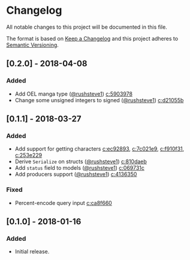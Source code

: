 # Changelog

All notable changes to this project will be documented in this file.

The format is based on [Keep a Changelog] and this project adheres to
[Semantic Versioning].

## [0.2.0] - 2018-04-08

### Added

- Add OEL manga type ([@rushsteve1]) [c:5903978]
- Change some unsigned integers to signed ([@rushsteve1]) [c:d21055b]

## [0.1.1] - 2018-03-27

### Added

- Add support for getting characters [c:ec92893], [c:7c021e9], [c:f910f31],
  [c:253e229]
- Derive `Serialize` on structs ([@rushsteve1]) [c:810daeb]
- Add `status` field to models ([@rushsteve1]) [c:069731c]
- Add producers support ([@rushsteve1]) [c:4136350]

### Fixed

- Percent-encode query input [c:ca8f660]

## [0.1.0] - 2018-01-16

### Added

- Initial release.

[@rushsteve1]: https://github.com/rushsteve1

[c:069731c]: https://github.com/zeyla/kitsu.rs/commit/069731c3ae7fd0aa722cfc6a779aea1cba2c6490
[c:253e229]: https://github.com/zeyla/kitsu.rs/commit/253e229e0aa82af51a3f43fac99f7c983d71cf76
[c:4136350]: https://github.com/zeyla/kitsu.rs/commit/4136350daadab9655975fc7517d744863db29cc1
[c:5903978]: https://github.com/zeyla/kitsu.rs/commit/5903978761fd0b6f6c4cb009c6192172d06f7a4d
[c:7c021e9]: https://github.com/zeyla/kitsu.rs/commit/7c021e90ee41889e299a3e5c8e7de9b526c04b90
[c:810daeb]: https://github.com/zeyla/kitsu.rs/commit/810daeb35b50aa6f203607a3bc1ae5d62bcf1758
[c:ca8f660]: https://github.com/zeyla/kitsu.rs/commit/ca8f660cfe74c73777de129c165266731eafa000
[c:d21055b]: https://github.com/zeyla/kitsu.rs/commit/d21055b66819a0b2d58ae8b5fc4181bd1a6fe75a
[c:ec92893]: https://github.com/zeyla/kitsu.rs/commit/ec92893f891ae4a6a6522d9cbd1d3f9b9d67b38a
[c:f910f31]: https://github.com/zeyla/kitsu.rs/commit/f910f31ce43dd3d61f441efa016b1f4956aa6fb1

[Keep a Changelog]: http://keepachangelog.com/en/1.0.0/
[Semantic Versioning]: http://semver.org/spec/v2.0.0.html
